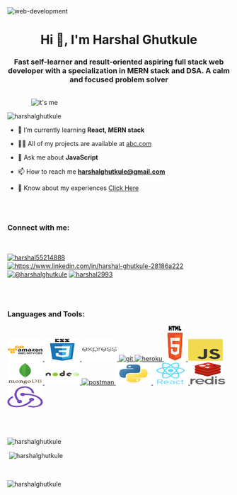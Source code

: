 
<img src="http://propulsive.in/assets/img/service-icon/dev.gif" alt="web-development" />
<h1 align="center">Hi 👋, I'm Harshal Ghutkule</h1>
<h3 align="center">Fast self-learner and result-oriented aspiring full stack web developer with a specialization in MERN stack and DSA. A calm and focused problem solver</h3>
<br/>
<img align="right" width="450" src="https://seotactica.com/wp-content/uploads/2020/03/expert-developers.gif" alt="it's me" />
<br/>
<p align="left"> <img src="https://komarev.com/ghpvc/?username=harshalghutkule&label=Profile%20views&color=0e75b6&style=flat" alt="harshalghutkule" /> </p>

- 🌱 I’m currently learning **React, MERN stack**

- 👨‍💻 All of my projects are available at [abc.com](abc.com)

- 💬 Ask me about **JavaScript**

- 📫 How to reach me **harshalghutkule@gmail.com**

- 📄 Know about my experiences [Click Here](https://drive.google.com/file/d/12DKyruvd12DkhHV3Boh5ZZw-bDjIxUYB/view?usp=sharing)

<br/><br/>
<h3 align="left">Connect with me:</h3>
<br/>
<p align="left">
<a href="https://twitter.com/harshal55214888" target="blank"><img align="center" src="https://raw.githubusercontent.com/rahuldkjain/github-profile-readme-generator/master/src/images/icons/Social/twitter.svg" alt="harshal55214888" height="50" width="80" /></a>
<a href="https://www.linkedin.com/in/harshal-g-28186a222" target="blank"><img align="center" src="https://raw.githubusercontent.com/rahuldkjain/github-profile-readme-generator/master/src/images/icons/Social/linked-in-alt.svg" alt="https://www.linkedin.com/in/harshal-ghutkule-28186a222" height="50" width="80" /></a>
<a href="https://medium.com/@harshalghutkule" target="blank"><img align="center" src="https://raw.githubusercontent.com/rahuldkjain/github-profile-readme-generator/master/src/images/icons/Social/medium.svg" alt="@harshalghutkule" height="50" width="80" /></a>
<a href="https://www.leetcode.com/harshal2993" target="blank"><img align="center" src="https://raw.githubusercontent.com/rahuldkjain/github-profile-readme-generator/master/src/images/icons/Social/leet-code.svg" alt="harshal2993" height="50" width="80" /></a>
</p>
<br/><br/>
<h3 align="left">Languages and Tools:</h3>
<p align="left"> <a href="https://aws.amazon.com" target="_blank" rel="noreferrer"> <img margin="5px" src="https://raw.githubusercontent.com/devicons/devicon/master/icons/amazonwebservices/amazonwebservices-original-wordmark.svg" alt="aws" width="80" height="50"/> </a> <a href="https://www.w3schools.com/css/" target="_blank" rel="noreferrer"> <img margin="5px" src="https://raw.githubusercontent.com/devicons/devicon/master/icons/css3/css3-original-wordmark.svg" alt="css3" width="80" height="50"/> </a> <a href="https://expressjs.com" target="_blank" rel="noreferrer"> <img margin="5px" src="https://raw.githubusercontent.com/devicons/devicon/master/icons/express/express-original-wordmark.svg" alt="express" width="80" height="50"/> </a> <a href="https://git-scm.com/" target="_blank" rel="noreferrer"> <img margin="5px" src="https://www.vectorlogo.zone/logos/git-scm/git-scm-icon.svg" alt="git" width="80" height="50"/> </a> <a href="https://heroku.com" target="_blank" rel="noreferrer"> <img margin="5px" src="https://www.vectorlogo.zone/logos/heroku/heroku-icon.svg" alt="heroku" width="80" height="50"/> </a> <a href="https://www.w3.org/html/" target="_blank" rel="noreferrer"> <img margin="5px" src="https://raw.githubusercontent.com/devicons/devicon/master/icons/html5/html5-original-wordmark.svg" alt="html5" width="50" height="80"/> </a> <a href="https://developer.mozilla.org/en-US/docs/Web/JavaScript" target="_blank" rel="noreferrer"> <img margin="5px" src="https://raw.githubusercontent.com/devicons/devicon/master/icons/javascript/javascript-original.svg" alt="javascript" width="80" height="50"/> </a> <a href="https://www.mongodb.com/" target="_blank" rel="noreferrer"> <img margin="5px" src="https://raw.githubusercontent.com/devicons/devicon/master/icons/mongodb/mongodb-original-wordmark.svg" alt="mongodb" width="80" height="50"/> </a> <a href="https://nodejs.org" target="_blank" rel="noreferrer"> <img margin="5px" src="https://raw.githubusercontent.com/devicons/devicon/master/icons/nodejs/nodejs-original-wordmark.svg" alt="nodejs" width="80" height="50"/> </a> <a href="https://postman.com" target="_blank" rel="noreferrer"> <img margin="5px" src="https://www.vectorlogo.zone/logos/getpostman/getpostman-icon.svg" alt="postman" width="80" height="50"/> </a> <a href="https://www.python.org" target="_blank" rel="noreferrer"> <img margin="5px" src="https://raw.githubusercontent.com/devicons/devicon/master/icons/python/python-original.svg" alt="python" width="80" height="50"/> </a> <a href="https://reactjs.org/" target="_blank" rel="noreferrer"> <img margin="5px" src="https://raw.githubusercontent.com/devicons/devicon/master/icons/react/react-original-wordmark.svg" alt="react" width="80" height="50"/> </a> <a href="https://redis.io" target="_blank" rel="noreferrer"> <img margin="5px" src="https://raw.githubusercontent.com/devicons/devicon/master/icons/redis/redis-original-wordmark.svg" alt="redis" width="80" height="50"/> </a> <a href="https://redux.js.org" target="_blank" rel="noreferrer"> <img margin="5px" src="https://raw.githubusercontent.com/devicons/devicon/master/icons/redux/redux-original.svg" alt="redux" width="80" height="50"/> </a> </p>
<br/><br/>
<p><img align="center" width="1500px" height="180px" src="https://github-readme-stats.vercel.app/api/top-langs?username=harshalghutkule&show_icons=true&locale=en&layout=compact" alt="harshalghutkule" /></p>

<p>&nbsp;<img align="center" width="1500px" height="180px" src="https://github-readme-stats.vercel.app/api?username=harshalghutkule&show_icons=true&locale=en" alt="harshalghutkule"/></p>
<br/>
<p><img align="center" width="1500px" height="180px" src="https://github-readme-streak-stats.herokuapp.com/?user=harshalghutkule&" alt="harshalghutkule" /></p>
